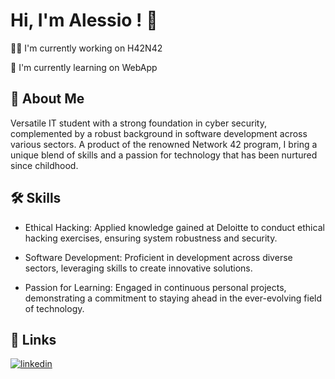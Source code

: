 # Hi, I'm Alessio ! 👋

👩‍💻 I'm currently working on H42N42

🧠 I'm currently learning on WebApp

## 🚀 About Me
Versatile IT student with a strong foundation in cyber security, complemented by a robust background in software development across various sectors. A product of the renowned Network 42 program, I bring a unique blend of skills and a passion for technology that has been nurtured since childhood.

## 🛠 Skills
- Ethical Hacking: Applied knowledge gained at Deloitte to conduct ethical hacking exercises, ensuring system robustness and security.

- Software Development: Proficient in development across diverse sectors, leveraging skills to create innovative solutions.

- Passion for Learning: Engaged in continuous personal projects, demonstrating a commitment to staying ahead in the ever-evolving field of technology.

## 🔗 Links

[![linkedin](https://img.shields.io/badge/linkedin-0A66C2?style=for-the-badge&logo=linkedin&logoColor=white)](https://www.linkedin.com/in/glorioso-alessio)


